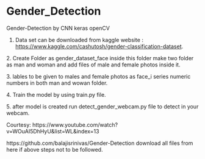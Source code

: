 # Gender_Detection
Gender-Detection by CNN keras openCV

1. Data set can be downloaded from kaggle website : https://www.kaggle.com/cashutosh/gender-classification-dataset.
</p>2. Create Folder as gender_dataset_face inside this folder make two folder as man and woman and add files of male and female photos inside it.

</p>3. lables to be given to males and female photos as face_i series numeric numbers in both man and wowan folder.

</p>4. Train the model by using train.py file.

</p>5. after model is created run detect_gender_webcam.py file to detect in your webcam. 

</p> Courtesy: https://www.youtube.com/watch?v=WOuAI5DhHyU&list=WL&index=13

</p> https://github.com/balajisrinivas/Gender-Detection download all files from here if above steps not to be followed.
